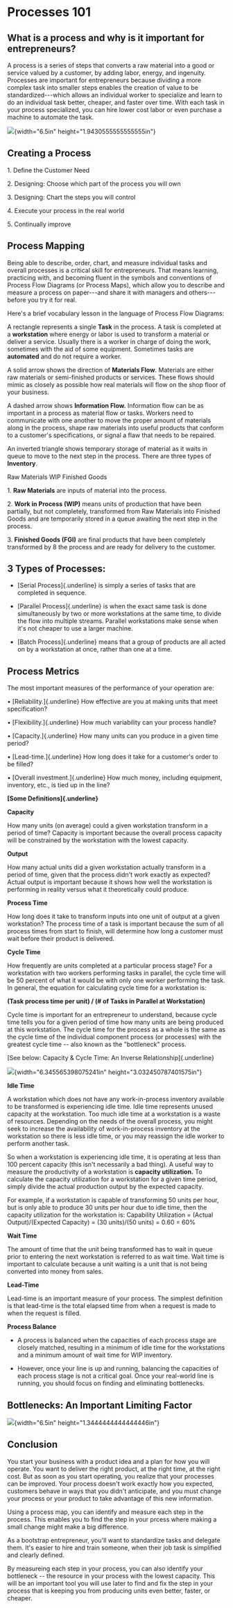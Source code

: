 
# Processes 101

## What is a process and why is it important for entrepreneurs?

A process is a series of steps that converts a raw material into a good
or service valued by a customer, by adding labor, energy, and ingenuity.
Processes are important for entrepreneurs because dividing a more
complex task into smaller steps enables the creation of value to be
standardized---which allows an individual worker to specialize and learn
to do an individual task better, cheaper, and faster over time. With
each task in your process specialized, you can hire lower cost labor or
even purchase a machine to automate the task.

![](media/image2.tiff){width="6.5in" height="1.9430555555555555in"}

## Creating a Process

1\. Define the Customer Need

2\. Designing: Choose which part of the process you will own

3\. Designing: Chart the steps you will control

4\. Execute your process in the real world

5\. Continually improve

## Process Mapping

Being able to describe, order, chart, and measure individual tasks and
overall processes is a critical skill for entrepreneurs. That means
learning, practicing with, and becoming fluent in the symbols and
conventions of Process Flow Diagrams (or Process Maps), which allow you
to describe and measure a process on paper---and share it with managers
and others---before you try it for real.

Here's a brief vocabulary lesson in the language of Process Flow
Diagrams:

A rectangle represents a single **Task** in the process. A task is
completed at a **workstation** where energy or labor is used to
transform a material or deliver a service. Usually there is a worker in
charge of doing the work, sometimes with the aid of some equipment.
Sometimes tasks are **automated** and do not require a worker.

A solid arrow shows the direction of **Materials Flow**. Materials are
either raw materials or semi-finished products or services. These flows
should mimic as closely as possible how real materials will flow on the
shop floor of your business.

A dashed arrow shows **Information Flow.** Information flow can be as
important in a process as material flow or tasks. Workers need to
communicate with one another to move the proper amount of materials
along in the process, shape raw materials into useful products that
conform to a customer's specifications, or signal a flaw that needs to
be repaired.

An inverted triangle shows temporary storage of material as it waits in
queue to move to the next step in the process. There are three types of
**Inventory**.

Raw Materials WIP Finished Goods

1\. **Raw Materials** are inputs of material into the process.

2\. **Work in Process (WIP)** means units of production that have been
partially, but not completely, transformed from Raw Materials into
Finished Goods and are temporarily stored in a queue awaiting the next
step in the process.

3\. **Finished Goods (FGI)** are final products that have been completely
transformed by 8 the process and are ready for delivery to the customer.

## 3 Types of Processes:

-   [Serial Process]{.underline} is simply a series of tasks that are
    completed in sequence.

-   [Parallel Process]{.underline} is when the exact same task is done
    simultaneously by two or more workstations at the same time, to
    divide the flow into multiple streams. Parallel workstations make
    sense when it's not cheaper to use a larger machine.

-   [Batch Process]{.underline} means that a group of products are all
    acted on by a workstation at once, rather than one at a time.

## Process Metrics

The most important measures of the performance of your operation are:

• [Reliability.]{.underline} How effective are you at making units that
meet specification?

• [Flexibility.]{.underline} How much variability can your process
handle?

• [Capacity.]{.underline} How many units can you produce in a given time
period?

• [Lead-time.]{.underline} How long does it take for a customer's order
to be filled?

• [Overall investment.]{.underline} How much money, including equipment,
inventory, etc., is tied up in the line?

**[Some Definitions]{.underline}**

**Capacity**

How many units (on average) could a given workstation transform in a
period of time? Capacity is important because the overall process
capacity will be constrained by the workstation with the lowest
capacity.

**Output**

How many actual units did a given workstation actually transform in a
period of time, given that the process didn't work exactly as expected?
Actual output is important because it shows how well the workstation is
performing in reality versus what it theoretically could produce.

**Process Time**

How long does it take to transform inputs into one unit of output at a
given workstation? The process time of a task is important because the
sum of all process times from start to finish, will determine how long a
customer must wait before their product is delivered.

**Cycle Time**

How frequently are units completed at a particular process stage? For a
workstation with two workers performing tasks in parallel, the cycle
time will be 50 percent of what it would be with only one worker
performing the task. In general, the equation for calculating cycle time
for a workstation is:

**(Task process time per unit) / (\# of Tasks in Parallel at
Workstation)**

Cycle time is important for an entrepreneur to understand, because cycle
time tells you for a given period of time how many units are being
produced at this workstation. The cycle time for the process as a whole
is the same as the cycle time of the individual component process (or
processes) with the greatest cycle time -- also known as the
"bottleneck" process.

[See below: Capacity & Cycle Time: An Inverse Relationship]{.underline}

![](media/image21.tiff){width="6.345565398075241in"
height="3.032450787401575in"}

**Idle Time**

A workstation which does not have any work-in-process inventory
available to be transformed is experiencing idle time. Idle time
represents unused capacity at the workstation. Too much idle time at a
workstation is a waste of resources. Depending on the needs of the
overall process, you might seek to increase the availability of
work-in-process inventory at the workstation so there is less idle time,
or you may reassign the idle worker to perform another task.

So when a workstation is experiencing idle time, it is operating at less
than 100 percent capacity (this isn't necessarily a bad thing). A useful
way to measure the productivity of a workstation is **capacity
utilization.** To calculate the capacity utilization for a workstation
for a given time period, simply divide the actual production output by
the expected capacity.

For example, if a workstation is capable of transforming 50 units per
hour, but is only able to produce 30 units per hour due to idle time,
then the capacity utilization for the workstation is: Capability
Utilization = (Actual Output)/(Expected Capacity) = (30 units)/(50
units) = 0.60 = 60%

**Wait Time**

The amount of time that the unit being transformed has to wait in queue
prior to entering the next workstation is referred to as wait time. Wait
time is important to calculate because a unit waiting is a unit that is
not being converted into money from sales.

**Lead-Time**

Lead-time is an important measure of your process. The simplest
definition is that lead-time is the total elapsed time from when a
request is made to when the request is filled.

**Process Balance**

-   A process is balanced when the capacities of each process stage are
    closely matched, resulting in a minimum of idle time for the
    workstations and a minimum amount of wait time for WIP inventory.

-   However, once your line is up and running, balancing the capacities
    of each process stage is not a critical goal. Once your real-world
    line is running, you should focus on finding and eliminating
    bottlenecks.

## Bottlenecks: An Important Limiting Factor

![](media/image22.tiff){width="6.5in" height="1.3444444444444446in"}

## Conclusion

You start your business with a product idea and a plan for how you will
operate. You want to deliver the right product, at the right time, at
the right cost. But as soon as you start operating, you realize that
your processes can be improved. Your process doesn't work exactly how
you expected, customers behave in ways that you didn't anticipate, and
you must change your process or your product to take advantage of this
new information.

Using a process map, you can identify and measure each step in the
process. This enables you to find the step in your prcess where making a
small change might make a big difference.

As a bootstrap entrepreneur, you'll want to standardize tasks and
delegate them. It's easier to hire and train someone, when their job
task is simplified and clearly defined.

By measureing each step in your process, you can also identify your
bottleneck -- the resource in your process with the lowest capacity.
This will be an important tool you will use later to find and fix the
step in your process that is keeping you from producing units even
better, faster, or cheaper.

